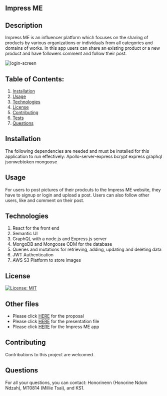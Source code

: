 ## Impress ME


## Description
Impress ME is an influencer platform which focuses on the sharing of products by various organizations or individuals from all categories and domains of works. 
In this app users can share an existing product or a new product and have followers comment and follow their post.

![login-screen](https://user-images.githubusercontent.com/3493839/151684316-9d510c16-ffdd-4a24-b697-619be927caa9.png)

     
## Table of Contents:
1. [Installation](#installation)
2. [Usage](#usage)
3. [Technologies](#technologies)
4. [License](#license)
5. [Contributing](#contributing)
6. [Tests](#tests)
7. [Questions](#questions)


## Installation
The following dependencies are needed and must be installed for this application to run effectively:
Apollo-server-express
bcrypt
express
graphql
jsonwebtoken
mongoose

## Usage
For users to post pictures of their prodcuts to the Impress ME website, they have to signup or login and upload a post. Users can also follow other users, like and comment on their post.

## Technologies
1. React for the front end
2. Semantic UI
3. GraphQL with a node.js and Express.js server
4. MongoDB and Mongoose ODM for the database
5. Queries and mutations for retrieving, adding, updating and deleting data
6. JWT Authentication
7. AWS S3 Platform to store images


## License
[![License: MIT](https://img.shields.io/badge/License-MIT-yellow.svg)](https://opensource.org/licenses/MIT)



## Other files

- Please click [HERE](https://drive.google.com/file/d/1qqwsxnuhvGD3it5bchqAF0ODnv0usmEX/view?usp=sharing) for the proposal
- Please click [HERE](https://drive.google.com/file/d/1TESlpz1lQWrcRMv0rGWRs6VuzPCiKwbO/view?usp=sharing) for the presentation file
- Please click [HERE](https://impress-me-app.herokuapp.com/) for the Impress ME app


## Contributing
Contributions to this project are welcomed.

## Questions
For all your questions, you can contact:
Honorinenn (Honorine Ndom Ndzah),
MT0814 (Millie Tsai), 
and KS1.


